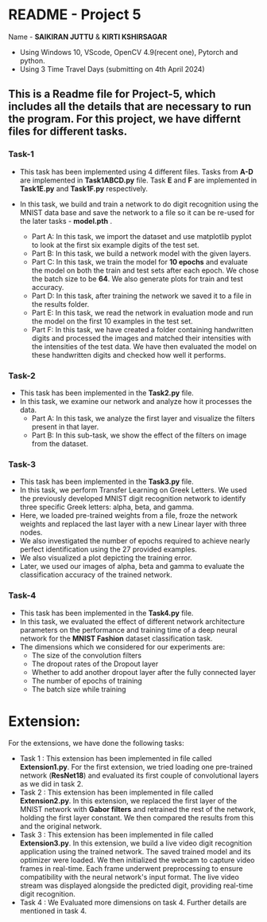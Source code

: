# README - Project 5
Name - **SAIKIRAN JUTTU** & **KIRTI KSHIRSAGAR**

- Using Windows 10, VScode, OpenCV 4.9(recent one), Pytorch and python.
- Using 3 Time Travel Days (submitting on 4th April 2024)

## This is a Readme file for Project-5, which includes all the details that are necessary to run the program. For this project, we have differnt files for different tasks.

### Task-1
- This task has been implemented using 4 different files. Tasks from **A-D** are implemented in **Task1ABCD.py** file. Task **E** and **F** are implemented in **Task1E.py** and **Task1F.py** respectively.
- In this task, we build and train a network to do digit recognition using the MNIST data base and save the network to a file so it can be re-used for the later tasks - **model.pth** .

    - Part A: In this task, we import the dataset and use matplotlib pyplot to look at the first six example digits of the test set.
    - Part B: In this task, we build a network model with the given layers.
    - Part C: In this task, we train the model for **10 epochs** and evaluate the model on both the train and test sets after each epoch. We chose the batch size to be **64**. We also generate plots for train and test accuracy.
    - Part D: In this task, after training the network we saved it to a file in the results folder.
    - Part E: In this task, we read the network in evaluation mode and run the model on the first 10 examples in the test set. 
    - Part F: In this task, we have created a folder containing handwritten digits and processed the images and matched their intensities with the intensities of the test data. We have then evaluated the model on these handwritten digits and checked how well it performs.

### Task-2
- This task has been implemented in the **Task2.py** file.
- In this task, we examine our network and analyze how it processes the data.
    - Part A: In this task, we analyze the first layer and visualize the filters present in that layer.
    - Part B: In this sub-task, we show the effect of the filters on image from the dataset.

### Task-3
- This task has been implemented in the **Task3.py** file.
- In this task, we perform Transfer Learning on Greek Letters. We used the previously developed MNIST digit recognition network to identify three specific Greek letters: alpha, beta, and gamma.
- Here, we loaded pre-trained weights from a file, froze the network weights and replaced the last layer with a new Linear layer with three nodes.
- We also investigated the number of epochs required to achieve nearly perfect identification using the 27 provided examples.
- We also visualized a plot depicting the training error.
- Later, we used our images of alpha, beta and gamma to evaluate the classification accuracy of the trained network. 

### Task-4
- This task has been implemented in the **Task4.py** file.
- In this task, we evaluated the effect of different network architecture parameters on the performance and training time of a deep neural network for the **MNIST Fashion** dataset classification task.
- The dimensions which we considered for our experiments are: 
    - The size of the convolution filters
    - The dropout rates of the Dropout layer
    - Whether to add another dropout layer after the fully connected layer
    - The number of epochs of training
    - The batch size while training


# Extension:
For the extensions, we have done the following tasks:
- Task 1 : This extension has been implemented in file called **Extension1.py**. For the first extension, we tried loading one pre-trained network (**ResNet18**) and evaluated its first couple of convolutional layers as we did in task 2.
- Task 2 : This extension has been implemented in file called **Extension2.py**. In this extension, we replaced the first layer of the MNIST network with **Gabor filters** and retrained the rest of the network, holding the first layer constant. We then compared the results from this and the original network.
- Task 3 : This extension has been implemented in file called **Extension3.py**. In this extension, we build a live video digit recognition application using the trained network. The saved trained model and its optimizer were loaded. We then initialized the webcam to capture video frames in real-time. Each frame underwent preprocessing to ensure compatibility with the neural network's input format. The live video stream was displayed alongside the predicted digit, providing real-time digit recognition.
- Task 4 : We Evaluated more dimensions on task 4. Further details are mentioned in task 4.

